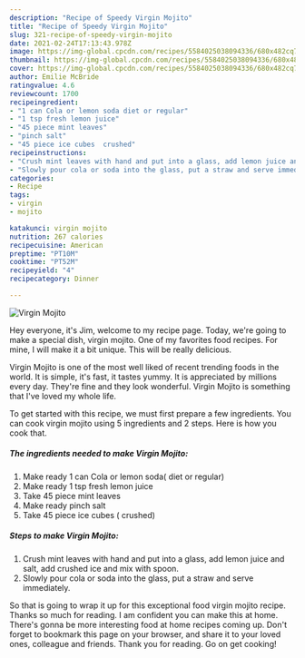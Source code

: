 ```yaml
---
description: "Recipe of Speedy Virgin Mojito"
title: "Recipe of Speedy Virgin Mojito"
slug: 321-recipe-of-speedy-virgin-mojito
date: 2021-02-24T17:13:43.978Z
image: https://img-global.cpcdn.com/recipes/5584025038094336/680x482cq70/virgin-mojito-recipe-main-photo.jpg
thumbnail: https://img-global.cpcdn.com/recipes/5584025038094336/680x482cq70/virgin-mojito-recipe-main-photo.jpg
cover: https://img-global.cpcdn.com/recipes/5584025038094336/680x482cq70/virgin-mojito-recipe-main-photo.jpg
author: Emilie McBride
ratingvalue: 4.6
reviewcount: 1700
recipeingredient:
- "1 can Cola or lemon soda diet or regular"
- "1 tsp fresh lemon juice"
- "45 piece mint leaves"
- "pinch salt"
- "45 piece ice cubes  crushed"
recipeinstructions:
- "Crush mint leaves with hand and put into a glass, add lemon juice and salt, add crushed ice and mix with spoon."
- "Slowly pour cola or soda into the glass, put a straw and serve immediately."
categories:
- Recipe
tags:
- virgin
- mojito

katakunci: virgin mojito 
nutrition: 267 calories
recipecuisine: American
preptime: "PT10M"
cooktime: "PT52M"
recipeyield: "4"
recipecategory: Dinner

---
```



![Virgin Mojito](https://img-global.cpcdn.com/recipes/5584025038094336/680x482cq70/virgin-mojito-recipe-main-photo.jpg)

Hey everyone, it's Jim, welcome to my recipe page. Today, we're going to make a special dish, virgin mojito. One of my favorites food recipes. For mine, I will make it a bit unique. This will be really delicious.

Virgin Mojito is one of the most well liked of recent trending foods in the world. It is simple, it's fast, it tastes yummy. It is appreciated by millions every day. They're fine and they look wonderful. Virgin Mojito is something that I've loved my whole life.




To get started with this recipe, we must first prepare a few ingredients. You can cook virgin mojito using 5 ingredients and 2 steps. Here is how you cook that.

<!--inarticleads1-->

##### The ingredients needed to make Virgin Mojito:

1. Make ready 1 can Cola or lemon soda( diet or regular)
1. Make ready 1 tsp fresh lemon juice
1. Take 45 piece mint leaves
1. Make ready pinch salt
1. Take 45 piece ice cubes ( crushed)




<!--inarticleads2-->

##### Steps to make Virgin Mojito:

1. Crush mint leaves with hand and put into a glass, add lemon juice and salt, add crushed ice and mix with spoon.
1. Slowly pour cola or soda into the glass, put a straw and serve immediately.




So that is going to wrap it up for this exceptional food virgin mojito recipe. Thanks so much for reading. I am confident you can make this at home. There's gonna be more interesting food at home recipes coming up. Don't forget to bookmark this page on your browser, and share it to your loved ones, colleague and friends. Thank you for reading. Go on get cooking!
